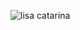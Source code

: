 ![lisa catarina](https://user-images.githubusercontent.com/121955818/211021444-36946721-b95a-414c-9087-f1377bf3ff1d.png)

